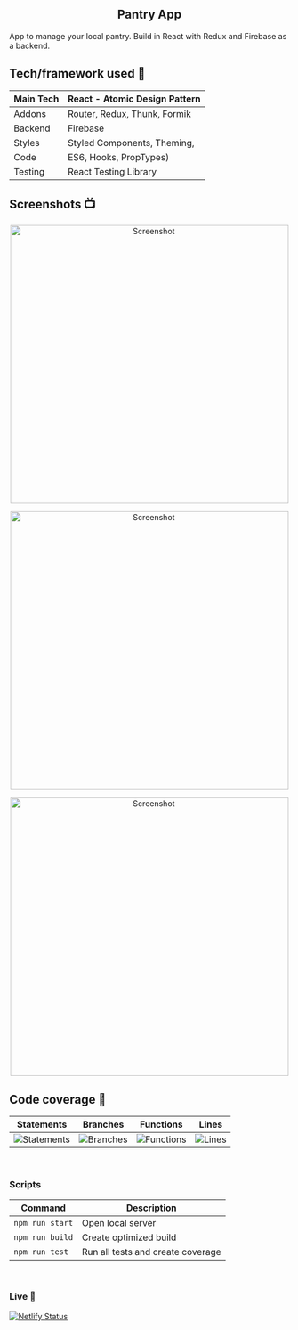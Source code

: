 <!-- <h1 align="center"> -->
<!-- <br> -->
<!-- <p align="center">
<img src="https://i.imgur.com/mH3UlQB.jpg"  alt="Logo">
</p> -->

<!-- </h1> -->

<h2 align="center">Pantry App</h2>

App to manage your local pantry. Build in React with Redux and Firebase as a backend.

## Tech/framework used 🔧

| Main Tech | React - Atomic Design Pattern |
| --------- | ----------------------------- |
| Addons    | Router, Redux, Thunk, Formik  |
| Backend   | Firebase                      |
| Styles    | Styled Components, Theming,   |
| Code      | ES6, Hooks, PropTypes)        |
| Testing   | React Testing Library         |

## Screenshots 📺

<p align="center">
    <img height="auto" width="500" src="https://i.imgur.com/amemSXt.png" alt="Screenshot">
</p>

<p align="center">
    <img height="auto" width="500" src="https://i.imgur.com/q0onTnm.png" alt="Screenshot">
</p>

<p align="center">
    <img height="auto" width="500" src="https://i.imgur.com/GdpYIfT.png" alt="Screenshot">
</p>

## Code coverage 🧪

| Statements                                                           | Branches                                                           | Functions                                                           | Lines                                                           |
| -------------------------------------------------------------------- | ------------------------------------------------------------------ | ------------------------------------------------------------------- | --------------------------------------------------------------- |
| ![Statements](https://img.shields.io/badge/Coverage-9.58%25-red.svg) | ![Branches](https://img.shields.io/badge/Coverage-3.85%25-red.svg) | ![Functions](https://img.shields.io/badge/Coverage-6.15%25-red.svg) | ![Lines](https://img.shields.io/badge/Coverage-9.91%25-red.svg) |

<br>

### Scripts

| Command         | Description                       |
| --------------- | --------------------------------- |
| `npm run start` | Open local server                 |
| `npm run build` | Create optimized build            |
| `npm run test`  | Run all tests and create coverage |

<br>

### Live 📍

[![Netlify Status](https://api.netlify.com/api/v1/badges/a3b172d0-edc6-4cb9-81b7-d5f2a02e85b8/deploy-status)](https://pantry-app-react.netlify.app)

<!-- ### License 🔱 -->
